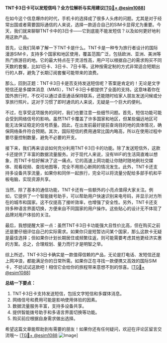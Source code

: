 **TNT卡3日卡可以发短信吗？全方位解析与实用建议[[TG💪+ @esim1088](https://t.me/s/esim1088)]**

在如今这个信息爆炸的时代，手机卡的选择成了很多人头疼的问题。尤其是对于经常出国或者需要国际通信的人来说，选择一款适合自己的SIM卡显得尤为重要。今天，我们就来聊聊TNT卡中的3日卡——它到底能不能发短信？以及如何更好地利用这款产品。

首先，让我们简单了解一下TNT卡是什么。TNT卡是一种专为旅行者设计的国际漫游SIM卡，支持多个国家和地区使用，覆盖范围广泛，包括欧洲、亚洲、美洲等热门旅游目的地。它的最大特点在于灵活性高，用户可以根据自己的需求购买不同天数的套餐，比如1日卡、3日卡、7日卡等。这种按需定制的方式非常适合短期出行的人群，避免了长期订阅套餐可能带来的浪费。

那么，回到正题：TNT卡3日卡是否支持发送短信呢？答案是肯定的！无论是文字短信还是多媒体消息（MMS），TNT卡3日卡都提供了全面的支持。这意味着你在国外旅行时，不仅可以通过语音通话保持联系，还能随时给家人朋友发送问候或分享旅行照片。这对于习惯了即时通讯的人来说，无疑是一个巨大的便利。

不过，在享受这项服务的同时，我们也要注意一些细节问题。首先，短信功能可能会受到网络信号的影响。虽然TNT卡覆盖了许多国家和地区，但某些偏远地区可能无法保证稳定的信号质量。因此，在出发前最好提前查询目的地的具体情况，确保网络条件符合预期。其次，国际短信的费用通常比国内略高，所以在使用过程中要尽量控制数量，避免不必要的开支。

接下来，我们再来谈谈如何充分利用TNT卡3日卡的功能。除了发送短信外，这款卡还提供了丰富的数据流量服务。对于现代人来说，没有WiFi的生活简直难以想象，而TNT卡恰好解决了这一痛点。它的高速上网功能让你随时随地刷社交媒体、观看视频、查找地图等，完全不用担心断网的情况发生。此外，TNT卡还支持多设备共享流量，如果你和同伴一起旅行，完全可以将流量分配给多部手机和平板电脑，实现资源共享。

当然，除了基本的通信功能，TNT卡还有一些额外的小亮点值得大家关注。例如，它提供了一个智能拨号助手，可以帮助用户快速识别来电号码，并显示对方所在的城市和国家。这不仅提高了接听效率，也增强了安全性。另外，TNT卡还支持多种语言界面切换，方便来自不同国家的用户操作。这些贴心的设计无不体现了品牌对用户体验的关注。

最后，我想提醒大家一点：虽然TNT卡3日卡功能强大且性价比高，但在购买之前还是要仔细评估自己的实际需求。如果你只是短暂访问某个国家，那么这款卡无疑是最佳选择；但如果你计划长期居住或频繁往返，则可能需要考虑其他更经济实惠的方案。总之，合理规划、量力而行才是明智之举。

综上所述，TNT卡3日卡确实是一款值得信赖的产品，无论是打电话、发短信还是上网冲浪，都能满足你的日常所需。如果你正在寻找一款便携又高效的国际SIM卡，不妨试试这款吧！相信它会给你的旅程带来意想不到的惊喜。[[TG💪+ @esim1088](https://t.me/s/esim1088)]

**总结一下要点：**
1. TNT卡3日卡支持发送短信，包括文字短信和多媒体消息。
2. 网络信号和费用可能是影响使用体验的因素。
3. 数据流量服务丰富，支持多设备共享。
4. 提供智能拨号助手和多语言界面切换等功能。
5. 购买前应根据自身需求做出选择。

希望这篇文章能帮助到有需要的朋友！如果你还有任何疑问，欢迎在评论区留言交流哦～ [[TG💪+ @esim1088](https://t.me/s/esim1088) ![Image](https://i.postimg.cc/4NQfJmqS/Snipaste-2025-05-13-00-14-12.png)]